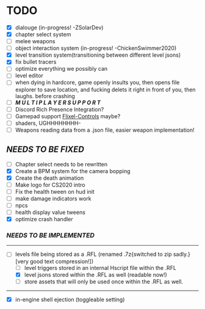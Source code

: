 # TODO

 - [X] dialouge (in-progress! -ZSolarDev)
 - [x] chapter select system
 - [ ] melee weapons
 - [ ] object interaction system (in-progress! -ChickenSwimmer2020)
 - [x] level transition system(transitioning between different level jsons)
 - [x] fix bullet tracers
 - [ ] optimize everything we possibly can
 - [ ] level editor
 - [ ] when dying in hardcore, game openly insults you, then opens file explorer to save location, and fucking delets it right in front of you, then laughs. before crashing
 - [ ] ***M U L T I  P L A Y E R  S U P P O R T***
 - [ ] Discord Rich Presence Integration?
 - [ ] Gamepad support [Flixel-Controls](https://github.com/Geokureli/FlxControls/) maybe?
 - [ ] shaders, UGHHHHHHHH-
 - [ ] Weapons reading data from a .json file, easier weapon implementation!

## ***NEEDS TO BE FIXED***

 - [ ] Chapter select needs to be rewritten
 - [x] Create a BPM system for the camera bopping
 - [x] Create the death animation
 - [ ] Make logo for CS2020 intro
 - [ ] Fix the health tween on hud init
 - [ ] make damage indicators work
 - [ ] npcs
 - [ ] health display value tweens
 - [x] optimize crash handler

### ***NEEDS TO BE IMPLEMENTED***

---

 - [ ] levels file being stored as a .RFL (renamed .7z{switched to zip sadly.} [very good text compression!])
    - [ ] level triggers stored in an internal Hscript file within the .RFL
    - [x] level jsons stored within the .RFL as well (readable now!)
    - [ ] store assets that will only be used once within the .RFL as well.

---

- [x] in-engine shell ejection (toggleable setting)
